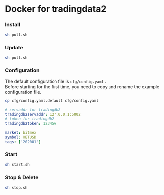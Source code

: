 # Docker for tradingdata2 

### Install

``` sh
sh pull.sh
```

### Update

``` sh
sh pull.sh
```

### Configuration

The default configuration file is ``cfg/config.yaml`` .  
Before starting for the first time, you need to copy and rename the example configuration file.  

``` sh
cp cfg/config.yaml.default cfg/config.yaml
```


``` yaml
# servaddr for tradingdb2
tradingdb2servaddr: 127.0.0.1:5002
# token for tradingdb2
tradingdb2token: 123456

market: bitmex
symbol: XBTUSD
tags: ['202001']
```

### Start

``` sh
sh start.sh
```

### Stop & Delete

``` sh
sh stop.sh
```